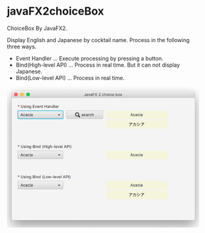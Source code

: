 # javaFX2choiceBox

ChoiceBox By JavaFX2.

Display English and Japanese by cocktail name.
Process in the following three ways.

* Event Handler ... Execute processing by pressing a button.
* Bind(High-level API) ... Process in real time. But it can not display Japanese.
* Bind(Low-level API) ... Process in real time.

![javaFX2choiceBox](https://github.com/63rabbits/javaFX2choiceBox/blob/master/javaFX2choiceBox.png?raw=true)
